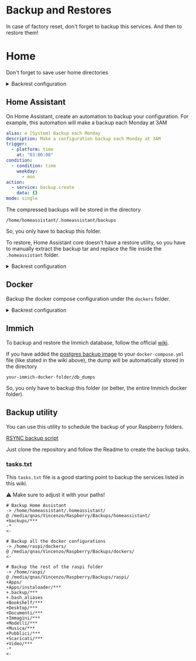 # Backup and Restores
In case of factory reset, don't forget to backup this services. And then to restore them!

# Home
Don't forget to save user home directories

<details>
  <summary> Backrest configuration </summary>

  - Backup made each day at 01:00
  - Retention policy:
    - **Daily**: 7 - Keep a backup for the last 7 days
    - **Weekly**: 2 - Keep a backup for the last 2 weeks (the last one of each week)
      
      **NB**: one of them will coincide with the 7th daily backup (only the daily will be kept)

    - **Monthly**: 4 - Keep a backup for the last 4 months (the last one of each month)
      
      **NB**: one of them will coincide with the 7th daily or the 2nd weekly backup (only one will be kept)

    - **Yearly**: 1 - Keep a backup for the last year (the last one of the year)

  ```json
  {
    "id": "Home",
    "repo": "Synlogy-NetBackup",
    "paths": [
      "/home/raspi/Apps/instaloader",
      "/home/raspi/.backup",
      "/home/raspi/.bash_aliases",
      "/home/raspi/Bookshelf",
      "/home/raspi/Desktop",
      "/home/raspi/Documenti",
      "/home/raspi/Immagini",
      "/home/raspi/Modelli",
      "/home/raspi/Musica",
      "/home/raspi/Pubblici",
      "/home/raspi/Scaricati",
      "/home/raspi/Video",
      "/home/raspi/.config"
    ],
    "excludes": [],
    "iexcludes": [],
    "cron": "0 1 * * *",
    "backup_flags": [],
    "retention": {
      "policyTimeBucketed": {
        "yearly": 1,
        "monthly": 4,
        "weekly": 2,
        "daily": 7,
        "hourly": 0
      }
    }
  }
  ```
</details>

## Home Assistant 
On Home Assistant, create an automation to backup your configuration. For example, this automation will make a backup each Monday at 3AM

```yml
alias: ⚙️ [System] Backup each Monday
description: Make a configuration backup each Monday at 3AM
trigger:
  - platform: time
    at: "03:00:00"
condition:
  - condition: time
    weekday:
      - mon
action:
  - service: backup.create
    data: {}
mode: single
```

The compressed backups will be stored in the directory

```
/home/homeassistant/.homeassistant/backups
```

So, you only have to backup this folder.

To restore, Home Assistant core doesn't have a restore utility, so you have to manually extract the backup tar and replace the file inside the `.homeassistant` folder.


<details>
  <summary> Backrest configuration </summary>

  - Backup made each Monday at 03:30
  - Retention policy:
    - **Monthly**: 4 - Since the backup folder always contains all the oldest backups (except if manually removed), we just keep a snapshot for the last 4 months (the last one of each month)

  ```json
  {
    "id": "Home-Assistant",
    "repo": "Synlogy-NetBackup",
    "paths": [
      "/home/homeassistant/.homeassistant/backups"
    ],
    "excludes": [],
    "iexcludes": [],
    "cron": "30 3 * * 1",
    "retention": {
      "policyTimeBucketed": {
        "yearly": 0,
        "monthly": 4,
        "weekly": 0,
        "daily": 0,
        "hourly": 0
      }
    }
  }
  ```
</details>

## Docker
Backup the docker compose configuration under the `dockers` folder.

<details>
  <summary> Backrest configuration </summary>

  - Backup made each Sunday and Wednesday at 02:00
  - Retention policy:
    - **Daily**: 6 - Keep a backup for the last 6 days with a backup. Since the backups are two per week, it keep the backups of the last 3 weeks.
    - **Monthly**: 4 - Keep a backup for the last 4 months (the last one of each month)
    
  ```json
  {
    "id": "Dockers",
    "repo": "Synlogy-NetBackup",
    "paths": [
      "/home/raspi/dockers"
    ],
    "excludes": [
      "immich-app"
    ],
    "iexcludes": [],
    "cron": "0 2 * * 0,3",
    "retention": {
      "policyTimeBucketed": {
        "yearly": 0,
        "monthly": 4,
        "weekly": 0,
        "daily": 6,
        "hourly": 0
      }
    }
  }
  ```
</details>

## Immich
To backup and restore the Immich database, follow the official [wiki](https://immich.app/docs/administration/backup-and-restore).

If you have added the [postgres backup image](https://github.com/prodrigestivill/docker-postgres-backup-local) to your `docker-compose.yml` file (like stated in the wiki above), the dump will be automatically stored in the directory

```
your-immich-docker-folder/db_dumps
```

So, you only have to backup this folder (or better, the entire Immich docker folder).


## Backup utility
You can use this utility to schedule the backup of your Raspberry folders.

[RSYNC backup script](https://github.com/vincios/rsync_script)

Just clone the repository and follow the Readme to create the backup tasks.

### tasks.txt
This `tasks.txt` file is a good starting point to backup the services listed in this wiki.

⚠️ Make sure to adjust it with your paths!

```
# Backup Home Assistant
-> /home/homeassistant/.homeassistant/
@ /media/qnas/Vincenzo/Raspberry/Backups/homeassistant/
+backups/***
-*
<-

# Backup all the docker configurations
-> /home/raspi/dockers/
@ /media/qnas/Vincenzo/Raspberry/Backups/dockers/
<-

# Backup the rest of the raspi folder
-> /home/raspi/
@ /media/qnas/Vincenzo/Raspberry/Backups/raspi/
+Apps/
+Apps/instaloader/***
+.backup/***
+.bash_aliases
+Bookshelf/***
+Desktop/***
+Documenti/***
+Immagini/***
+Modelli/***
+Musica/***
+Pubblici/***
+Scaricati/***
+Video/***
-*
<-
```